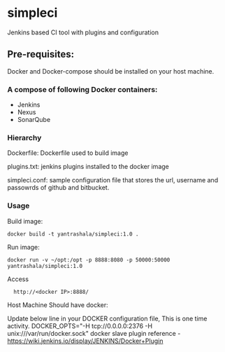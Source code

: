 # simpleci
Jenkins based CI tool with plugins and configuration

## Pre-requisites:
Docker and Docker-compose should be installed on your host machine.

### A compose of following Docker containers:

* Jenkins
* Nexus
* SonarQube

### Hierarchy

Dockerfile: Dockerfile used to build image

plugins.txt: jenkins plugins installed to the docker image

simpleci.conf: sample configuration file that stores the url, username and passowrds of github and bitbucket.

### Usage

Build image:

```shell
docker build -t yantrashala/simpleci:1.0 .
```

Run image:

```shell
docker run -v ~/opt:/opt -p 8888:8080 -p 50000:50000 yantrashala/simpleci:1.0
```

Access 
```shell
  http://<docker IP>:8888/
```

Host Machine Should have docker:

Update below line in your DOCKER configuration file, This is one time activity. 
DOCKER_OPTS="-H tcp://0.0.0.0:2376 -H unix:///var/run/docker.sock"
docker slave plugin reference - https://wiki.jenkins.io/display/JENKINS/Docker+Plugin 
